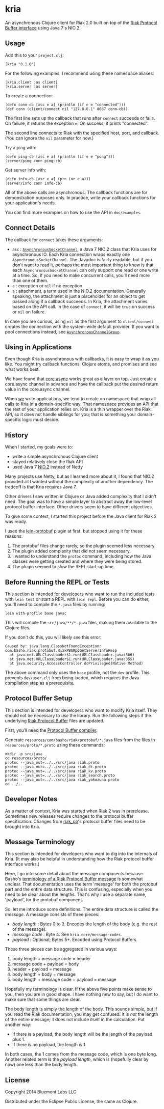 # kria

An asynchronous Clojure client for Riak 2.0 built on top of the [Riak Protocol
Buffer interface][Riak-PB] using Java 7's NIO.2.

[Riak-PB]: http://docs.basho.com/riak/2.0.0beta1/dev/references/protocol-buffers/

## Usage

Add this to your `project.clj`:

    [kria "0.1.8"]

For the following examples, I recommend using these namespace aliases:

    [kria.client :as client]
    [kria.server :as server]

To create a connection:

    (defn conn-cb [asc e a] (println (if e e "connected")))
    (def conn (client/connect nil "127.0.0.1" 8087 conn-cb))

The first line sets up the callback that runs after `connect` succeeds or
fails. On failure, it returns the exception `e`. On success, it prints
"connected".

The second line connects to Riak with the specified host, port, and callback.
(You can ignore the `nil` parameter for now.)

Try a ping with:

    (defn ping-cb [asc e a] (println (if e e "pong")))
    (server/ping conn ping-cb)

Get server info with:

    (defn info-cb [asc e a] (prn (or e a)))
    (server/info conn info-cb)

All of the above calls are asynchronous. The callback functions are for
demonstration purposes only. In practice, write your callback functions for
your application's needs.

You can find more examples on how to use the API in `doc/examples`.

## Connect Details

The callback for `connect` takes these arguments:

  * `asc` : [`AsynchronousSocketChannel`][ASC], a Java 7 NIO.2 class that Kria
    uses for asynchronous IO. Each Kria connection wraps exactly one
    `AsynchronousSocketChannel`. The Javadoc is fairly readable, but if you
    don't want to read it, perhaps the most important thing to know is that
    each `AsynchronousSocketChannel` can only support one read or one write at
    a time. So, if you need to make concurrent calls, you'll need more than
    one of them.
  * `e` : exception or `nil` if no exception.
  * `a` : attachment, a term used in the NIO.2 documentation. Generally
    speaking, the attachment is just a placeholder for an object to get passed
    along if a callback succeeds. In Kria, the attachment varies based on the
    API call. In the case of `connect`, it will be `true` on success or `nil`
    on failure.

In case you are curious, using `nil` as the first argument to `client/connect`
creates the connection with the system-wide default provider. If you want to
pool connections instead, see [`AsynchronousChannelGroup`][ACG].

[ASC]: http://docs.oracle.com/javase/7/docs/api/java/nio/channels/AsynchronousSocketChannel.html
[ACG]: http://docs.oracle.com/javase/7/docs/api/java/nio/channels/AsynchronousChannelGroup.html

## Using in Applications

Even though Kria is asynchronous with callbacks, it is easy to wrap it as you
like. You might try callback functions, Clojure atoms, and promises and see
what works best.

We have found that [core.async] works great as a layer on top. Just create a
core.async channel in advance and have the callback put the desired return
value in the core.async channel.

When [we] write applications, we tend to create on namespace that wrap all
calls to Kria in a domain-specific way. That namespace provides an API that the
rest of your application relies on. Kria is a thin wrapper over the Riak API,
so it does not handle siblings for you; that is something your domain-specific
logic must decide.

[core.async]: https://github.com/clojure/core.async
[we]: http://bluemontlabs.com

## History

When I started, my goals were to:

* write a simple asynchronous Clojure client
* stayed relatively close the Riak API
* used Java 7 [NIO.2] instead of Netty

Many projects use Netty, but as I learned more about it, I found that NIO.2
provided all I wanted without the complexity of another dependency. The
tradeoff is that Kria requires Java 7.

[Netty]: http://netty.io/
[NIO.2]: http://en.wikipedia.org/wiki/NIO.2#JDK_7_and_NIO.2

Other drivers I saw written in Clojure or Java added complexity that I didn't
need. The goal was to have a simple layer to abstract away the low-level
protocol buffer interface. Other drivers seem to have different objectives.

To give some context, I started this project before the Java client for Riak 2
was ready.

I used the [lein-protobuf] plugin at first, but stopped using it for these
reasons:

  1. The protobuf files change rarely, so the plugin seemed less necessary.
  2. The plugin added complexity that did not seem necessary.
  3. I wanted to understand the `protoc` command, including how the Java
     classes were getting created and where they were being stored.
  4. The plugin seemed to slow the REPL start-up time.

[lein-protobuf]: https://github.com/flatland/lein-protobuf
[riak_pb]: https://github.com/basho/riak_pb

## Before Running the REPL or Tests

This section is intended for developers who want to run the included tests
with `lein test` or start a REPL with `lein repl`. Before you can do either,
you'll need to compile the `*.java` files by running:

    lein with-profile base javac

This will compile the `src/java/**/*.java` files, making them available to the
Clojure files.

If you don't do this, you will likely see this error:

    Caused by: java.lang.ClassNotFoundException: com.basho.riak.protobuf.RiakPB$RpbGetServerInfoResp
      at java.net.URLClassLoader$1.run(URLClassLoader.java:366)
      at java.net.URLClassLoader$1.run(URLClassLoader.java:355)
      at java.security.AccessController.doPrivileged(Native Method)

The above command only uses the `base` profile, not the `dev` profile. This
prevents `dev/user.clj` from being loaded, which requires the Java compilation
step as a prerequisite.

## Protocol Buffer Setup

This section is intended for developers who want to modify Kria itself. They
should not be necessary to *use* the library. Run the following steps if the
underlying [Riak Protocol Buffer][riak_pb] files are updated.

First, you'll need the [Protocol Buffer compiler][1].

[1]: https://code.google.com/p/protobuf/downloads/list

Generate `resources/com/basho/riak/protobuf/*.java` files from the
files in `resources/proto/*.proto` using these commands:

    mkdir -p src/java
    cd resources/proto/
    protoc --java_out=../../src/java riak.proto
    protoc --java_out=../../src/java riak_dt.proto
    protoc --java_out=../../src/java riak_kv.proto
    protoc --java_out=../../src/java riak_search.proto
    protoc --java_out=../../src/java riak_yokozuna.proto
    cd ../..

## Developer Notes

As a matter of context, Kria was started when Riak 2 was in prerelease.
Sometimes new releases require changes to the protocol buffer specification.
Changes from [riak_pb]'s protocol buffer files need to be brought into Kria.

[riak_pb]: https://github.com/basho/riak_pb

## Message Terminology

This section is intended for developers who want to dig into the internals of
Kria. (It may also be helpful in understanding how the Riak protocol buffer
interface works.)

Here, I go into some detail about the message components because Basho's
[terminology of a Riak Protocol Buffer message][Riak-PB] is somewhat unclear.
That documentation uses the term 'message' for both the protobuf part and the
entire data structure. This is confusing, especially when you need to be clear
about the lengths. That's why I use a separate name, 'payload', for the
protobuf component.

So, let me introduce some definitions. The entire data structure is called the
*message*. A message consists of three pieces:

  * *body length* : Bytes 0 to 3. Encodes the length of the body (e.g. the
    rest of the message).
  * *message code* : Byte 4. See `kria.core/message-codes`.
  * *payload* : Optional; Bytes 5+. Encoded using Protocol Buffers.

These three pieces can be aggregated in various ways:

  1. body length + message code = header
  2. message code + payload = body
  3. header + payload = message
  4. body length + body = message
  5. body length + message code + payload = message

Hopefully my terminology is clear. If the above five points make sense to you,
then you are in good shape. I have nothing new to say, but I do want to make
sure that some things are clear.

The body length is simply the length of the body. This sounds simple, but if
you read the Riak documentation, you may get confused. It is *not* the length
of the entire message; it does not include itself in the calculation. Put
another way:

  * If there is a payload, the body length will be the length of the payload
    plus 1.
  * If there is no payload, the length is 1.

In both cases, the 1 comes from the message code, which is one byte long.
Another related term is the *payload length*, which is (hopefully clear by now)
one less than the body length.

[Riak-PB]: http://docs.basho.com/riak/latest/dev/references/protocol-buffers/

## License

Copyright 2014 Bluemont Labs LLC

Distributed under the Eclipse Public License, the same as Clojure.
